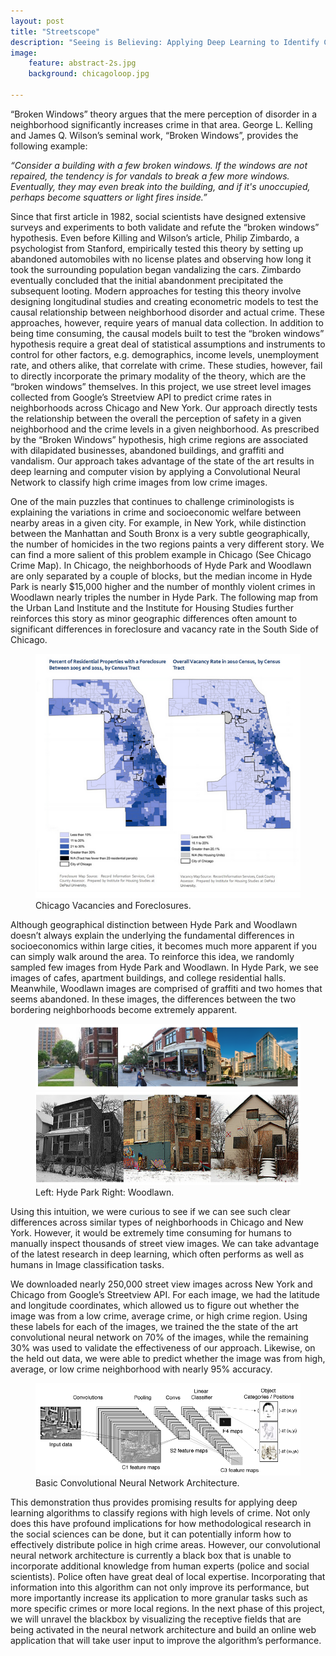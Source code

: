 ```yaml
---
layout: post
title: "Streetscope"
description: "Seeing is Believing: Applying Deep Learning to Identify Crime Hot Spots"
image:
    feature: abstract-2s.jpg
    background: chicagoloop.jpg

---
```


“Broken Windows” theory argues that the mere perception of disorder in a neighborhood significantly increases crime in that area. George L. Kelling and James Q. Wilson’s seminal work, “Broken Windows”, provides the following example:

*“Consider a building with a few broken windows. If the windows are not repaired, the tendency is for vandals to break a few more windows. Eventually, they may even break into the building, and if it's unoccupied, perhaps become squatters or light fires inside.”*


Since that first article in 1982, social scientists have designed extensive surveys and experiments to both validate and refute the “broken windows” hypothesis. Even before Killing and Wilson’s article, Philip Zimbardo, a psychologist from Stanford, empirically tested this theory by setting up abandoned automobiles with no license plates and observing how long it took the surrounding population began vandalizing the cars. Zimbardo eventually concluded that the initial abandonment precipitated the subsequent looting. Modern approaches for testing this theory involve designing longitudinal studies and creating econometric models to test the causal relationship between neighborhood disorder and actual crime. These approaches, however, require years of manual data collection. In addition to being time consuming, the causal models built to test the “broken windows” hypothesis require a great deal of statistical assumptions and instruments to control for other factors, e.g. demographics, income levels, unemployment rate, and others alike, that correlate with crime. These studies, however, fail to directly incorporate the primary modality of the theory, which are the “broken windows” themselves. In this project, we use street level images collected from Google’s Streetview API to predict crime rates in neighborhoods across Chicago and New York. Our approach directly tests the relationship between the overall the perception of safety in a given neighborhood and the crime levels in a given neighborhood. As prescribed by the “Broken Windows” hypothesis, high crime regions are associated with dilapidated businesses, abandoned buildings, and graffiti and vandalism. Our approach takes advantage of the state of the art results in deep learning and computer vision by applying a Convolutional Neural Network to classify high crime images from low crime images.

One of the main puzzles that continues to challenge criminologists is explaining the variations in crime and socioeconomic welfare between nearby areas in a given city. For example, in New York, while distinction between the Manhattan and South Bronx is a very subtle geographically, the number of homicides in the two regions paints a very different story. We can find a more salient of this problem example in Chicago (See Chicago Crime Map). In Chicago, the neighborhoods of Hyde Park and Woodlawn are only separated by a couple of blocks, but the median income in Hyde Park is nearly $15,000 higher and the number of monthly violent crimes in Woodlawn nearly triples the number in Hyde Park. The following map from the Urban Land Institute and the Institute for Housing Studies further reinforces this story as minor geographic differences often amount to significant differences in foreclosure and vacancy rate in the South Side of Chicago.


<figure>
    <img src="/images/chicago_crime.png" alt="">
   	<figcaption>Chicago Vacancies and Foreclosures.</figcaption>
</figure>


Although geographical distinction between Hyde Park and Woodlawn doesn’t always explain the underlying the fundamental differences in socioeconomics within large cities, it becomes much more apparent if you can simply walk around the area. To reinforce this idea, we randomly sampled few images from Hyde Park and Woodlawn. In Hyde Park, we see images of cafes, apartment buildings, and college residential halls. Meanwhile, Woodlawn images are comprised of graffiti and two homes that seems abandoned. In these images, the differences between the two bordering neighborhoods become extremely apparent.

<figure class="half">
	<img src="/images/hyde_park.png" alt="">
	<img src="/images/woodlawn.png" alt="">
	<figcaption>Left: Hyde Park             Right: Woodlawn.</figcaption>
</figure>


Using this intuition, we were curious to see if we can see such clear differences across similar types of neighborhoods in Chicago and New York. However, it would be extremely time consuming for humans to manually inspect thousands of street view images. We can take advantage of the latest research in deep learning, which often performs as well as humans in Image classification tasks.

We downloaded nearly 250,000 street view images across New York and Chicago from Google’s Streetview API. For each image, we had the latitude and longitude coordinates, which allowed us to figure out whether the image was from a low crime, average crime, or high crime region. Using these labels for each of the images, we trained the the state of the art convolutional neural network on 70% of the images, while the remaining 30% was used to validate the effectiveness of our approach. Likewise, on the held out data, we were able to predict whether the image was from high, average, or low crime neighborhood with nearly 95% accuracy.

<figure>
    <img src="/images/conv_net.png" alt="">
   	<figcaption>Basic Convolutional Neural Network Architecture.</figcaption>
</figure>

This demonstration thus provides promising results for applying deep learning algorithms to classify regions with high levels of crime. Not only does this have profound implications for how methodological research in the social sciences can be done, but it can potentially inform how to effectively distribute police in high crime areas. However, our convolutional neural network architecture is currently a black box that is unable to incorporate additional knowledge from human experts (police and social scientists). Police often have great deal of local expertise. Incorporating that information into this algorithm can not only improve its performance, but more importantly increase its application to more granular tasks such as more specific crimes or more local regions. In the next phase of this project, we will unravel the blackbox by visualizing the receptive fields that are being activated in the neural network architecture and build an online web application that will take user input to improve the algorithm’s performance.
